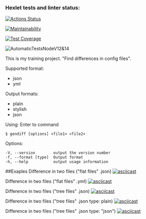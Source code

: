 ### Hexlet tests and linter status:
[![Actions Status](https://github.com/marivanno/frontend-project-lvl2/workflows/hexlet-check/badge.svg)](https://github.com/marivanno/frontend-project-lvl2/actions)

[![Maintainability](https://api.codeclimate.com/v1/badges/989071748e604acd8403/maintainability)](https://codeclimate.com/github/marivanno/frontend-project-lvl2/maintainability)

[![Test Coverage](https://api.codeclimate.com/v1/badges/989071748e604acd8403/test_coverage)](https://codeclimate.com/github/marivanno/frontend-project-lvl2/test_coverage)

![AutomaticTestsNodeV12&14](https://github.com/marivanno/frontend-project-lvl2/workflows/AutomaticTestsNodeV12&14/badge.svg)

This is my training project. "Find differences in config files".

Supported format:

* json
* yml

Output formats:

* plain
* stylish
* json


Using: Enter to command

```
$ gendiff [options] <file1> <file2>
```

Options:

```
-V, --version        output the version number
-f, --format [type]  Output format
-h, --help           output usage information
```
##Exaples
Difference in two files ("flat files" .json)
[![asciicast](https://asciinema.org/a/Upr20yCUUCpgt38YEEgzBfebv.svg)](https://asciinema.org/a/Upr20yCUUCpgt38YEEgzBfebv)

Difference in two files ("flat files" .yml)
[![asciicast](https://asciinema.org/a/meOgBPZXF57Af9VMZT50zxHsn.svg)](https://asciinema.org/a/meOgBPZXF57Af9VMZT50zxHsn)

Difference in two files ("tree files" .json)
[![asciicast](https://asciinema.org/a/Gt4vK0rqYDli5QVZ2I6wSvZMx.svg)](https://asciinema.org/a/Gt4vK0rqYDli5QVZ2I6wSvZMx)

Difference in two files ("tree files" .json type: plain)
[![asciicast](https://asciinema.org/a/ls2lmqkYezjpoYgBHIe1Tb4Lu.svg)](https://asciinema.org/a/ls2lmqkYezjpoYgBHIe1Tb4Lu)

Difference in two files ("tree files" .json type: "json")
[![asciicast](https://asciinema.org/a/oV0pHV9GasMYVHHQe6l8p8XZy.svg)](https://asciinema.org/a/oV0pHV9GasMYVHHQe6l8p8XZy)

